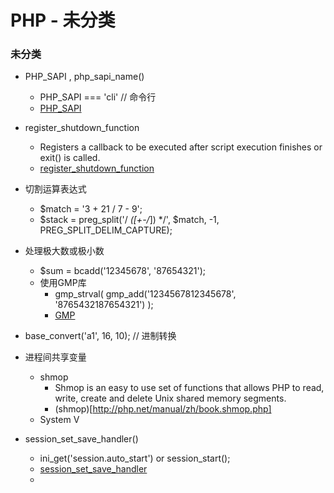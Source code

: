 PHP - 未分类
==================

### 未分类
* PHP_SAPI , php_sapi_name()
  - PHP_SAPI === 'cli'   // 命令行
  - [PHP_SAPI](http://php.net/manual/zh/function.php-sapi-name.php)

* register_shutdown_function
  - Registers a callback to be executed after script execution finishes or exit() is called.
  - [register_shutdown_function](http://php.net/manual/zh/function.register-shutdown-function.php)

* 切割运算表达式
  - $match = '3 + 21 / 7 - 9';
  - $stack = preg_split('/ *([+\-\/*]) */', $match, -1, PREG_SPLIT_DELIM_CAPTURE);

* 处理极大数或极小数
  - $sum = bcadd('12345678', '87654321');
  - 使用GMP库
    - gmp_strval( gmp_add('1234567812345678', '8765432187654321') );
    - [GMP](http://php.net/manual/zh/book.gmp.php)
    
* base_convert('a1', 16, 10); // 进制转换

* 进程间共享变量
  - shmop
    - Shmop is an easy to use set of functions that allows PHP to read, write, create and delete Unix shared memory segments.
    - (shmop)[http://php.net/manual/zh/book.shmop.php]
  - System V
  
* session_set_save_handler()
  - ini_get('session.auto_start') or session_start();
  - [session_set_save_handler](http://php.net/manual/zh/function.session-set-save-handler.php)
  - 